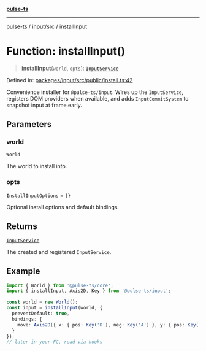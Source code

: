 [**pulse-ts**](../../../README.md)

***

[pulse-ts](../../../README.md) / [input/src](../README.md) / installInput

# Function: installInput()

> **installInput**(`world`, `opts`): [`InputService`](../classes/InputService.md)

Defined in: [packages/input/src/public/install.ts:42](https://github.com/jlehett/pulse-ts/blob/4869ef2c4af7bf37d31e2edd2d6d1ba148133fb2/packages/input/src/public/install.ts#L42)

Convenience installer for `@pulse-ts/input`.
Wires up the `InputService`, registers DOM providers when available, and
adds `InputCommitSystem` to snapshot input at frame.early.

## Parameters

### world

`World`

The world to install into.

### opts

`InstallInputOptions` = `{}`

Optional install options and default bindings.

## Returns

[`InputService`](../classes/InputService.md)

The created and registered `InputService`.

## Example

```ts
import { World } from '@pulse-ts/core';
import { installInput, Axis2D, Key } from '@pulse-ts/input';

const world = new World();
const input = installInput(world, {
  preventDefault: true,
  bindings: {
    move: Axis2D({ x: { pos: Key('D'), neg: Key('A') }, y: { pos: Key('W'), neg: Key('S') } })
  }
});
// later in your FC, read via hooks
```
